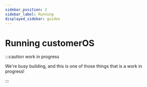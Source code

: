 ```yaml
---
sidebar_position: 2
sidebar_label: Running
displayed_sidebar: guides
---
```


# Running customerOS

:::caution work in progress

We're busy building, and this is one of those things that is a work in progress!

:::
